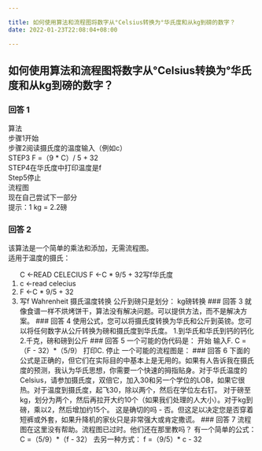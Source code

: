 ```yaml
---

title: 如何使用算法和流程图将数字从°Celsius转换为°华氏度和从kg到磅的数字？
date: 2022-01-23T22:08:04+08:00

---
```





## 如何使用算法和流程图将数字从°Celsius转换为°华氏度和从kg到磅的数字？  
### 回答 1
算法  
步骤1开始  
步骤2阅读摄氏度的温度输入（例如c）  
STEP3 F =（9 * C）/ 5 + 32  
STEP4在华氏度中打印温度是f  
Step5停止  
流程图  
现在自己尝试下一部分  
提示：1 kg = 2.2磅  
### 回答 2
该算法是一个简单的乘法和添加，无需流程图。  
适用于温度的摄氏：  
<OL> C <-READ CELECIUS F <-C * 9/5 + 32写f华氏度</ OL>  
<li> c <-read celecius </ li>  
<Li> F <-C * 9/5 + 32 </ LI>  
<li>写f Wahrenheit </ Li>  
摄氏温度转换  
公斤到磅只是划分：  
kg磅转换  
### 回答 3
就像食谱一样不烘烤饼干，算法没有解决问题。可以提供方法，而不是解决方案。  
### 回答 4
使用公式，您可以将摄氏度转换为华氏和公斤到英镑。您可以将任何数字从公斤转换为磅和摄氏度到华氏度。  
1.到华氏和华氏到钙的钙化  
2.千克，磅和磅到公斤  
### 回答 5
一个可能的伪代码是：  
开始  
输入F.  
C =（F  -  32）*（5/9）  
打印C.  
停止  
一个可能的流程图是：  
### 回答 6
下面的公式是正确的，但它们在实际目的中基本上是无用的。如果有人告诉我在摄氏度的预测，我认为华氏思想，你需要一个快速的拇指贴身。对于华氏温度的Celsius，请参加摄氏度，双倍它，加入30和另一个学位的LOB，如果它很热。对于温度到摄氏度，起飞30，除以两个，然后在学位左右钉。  
对于磅至kg，​​划分为两个，然后再拉开大约10个（如果我们处理的人大小）。对于kg到磅，乘以2，然后增加约15个。  
这是确切的吗 - 否。但这足以决定您是否穿着短裤或外套，如果升降机的家伙只是非常强大或肯定撒谎。  
### 回答 7
流程图在这里没有帮助。流程图已过时。他们还在那里教吗？  
有一个简单的公式：  
C =（5/9）*（f  -  32）  
去另一种方式：  
f =（9/5）* c  -  32  

